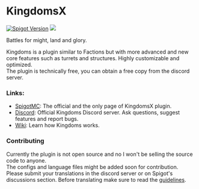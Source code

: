 # KingdomsX
[![Spigot Version](https://img.shields.io/badge/Spigot-1.15-dark_green.svg)](https://shields.io/)
<img src="https://i.imgur.com/fqipSc6.png">

Battles for might, land and glory.

Kingdoms is a plugin similar to Factions but with more advanced and new core features such as turrets and structures. Highly customizable and optimized.\
The plugin is technically free, you can obtain a free copy from the discord server.

### Links:
- [SpigotMC](https://www.spigotmc.org/resources/77670/): The official and the only page of KingdomsX plugin.
- [Discord](https://discord.gg/cKsSwtt): Official Kingdoms Discord server. Ask questions, suggest features and report bugs.
- [Wiki](https://github.com/CryptoMorin/KingdomsX/Wiki): Learn how Kingdoms works.

### Contributing
Currently the plugin is not open source and no I won't be selling the source code to anyone.\
The configs and language files might be added soon for contribution.\
Please submit your translations in the discord server or on Spigot's discussions section. Before translating make sure to read the [guidelines](https://github.com/CryptoMorin/KingdomsX/wiki/Config#language-file).
